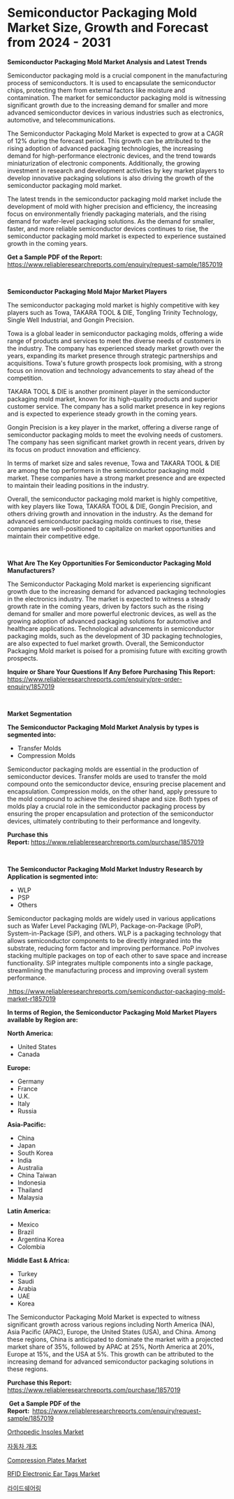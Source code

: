 <p><h1>Semiconductor Packaging Mold Market Size, Growth and Forecast from 2024 - 2031</h1></p><p><strong>Semiconductor Packaging Mold Market Analysis and Latest Trends</strong></p>
<p><p>Semiconductor packaging mold is a crucial component in the manufacturing process of semiconductors. It is used to encapsulate the semiconductor chips, protecting them from external factors like moisture and contamination. The market for semiconductor packaging mold is witnessing significant growth due to the increasing demand for smaller and more advanced semiconductor devices in various industries such as electronics, automotive, and telecommunications.</p><p>The Semiconductor Packaging Mold Market is expected to grow at a CAGR of 12% during the forecast period. This growth can be attributed to the rising adoption of advanced packaging technologies, the increasing demand for high-performance electronic devices, and the trend towards miniaturization of electronic components. Additionally, the growing investment in research and development activities by key market players to develop innovative packaging solutions is also driving the growth of the semiconductor packaging mold market.</p><p>The latest trends in the semiconductor packaging mold market include the development of mold with higher precision and efficiency, the increasing focus on environmentally friendly packaging materials, and the rising demand for wafer-level packaging solutions. As the demand for smaller, faster, and more reliable semiconductor devices continues to rise, the semiconductor packaging mold market is expected to experience sustained growth in the coming years.</p></p>
<p><strong>Get a Sample PDF of the Report:&nbsp;</strong> <a href="https://www.reliableresearchreports.com/enquiry/request-sample/1857019">https://www.reliableresearchreports.com/enquiry/request-sample/1857019</a></p>
<p>&nbsp;</p>
<p><strong>Semiconductor Packaging Mold Major Market Players</strong></p>
<p><p>The semiconductor packaging mold market is highly competitive with key players such as Towa, TAKARA TOOL & DIE, Tongling Trinity Technology, Single Well Industrial, and Gongin Precision. </p><p>Towa is a global leader in semiconductor packaging molds, offering a wide range of products and services to meet the diverse needs of customers in the industry. The company has experienced steady market growth over the years, expanding its market presence through strategic partnerships and acquisitions. Towa's future growth prospects look promising, with a strong focus on innovation and technology advancements to stay ahead of the competition.</p><p>TAKARA TOOL & DIE is another prominent player in the semiconductor packaging mold market, known for its high-quality products and superior customer service. The company has a solid market presence in key regions and is expected to experience steady growth in the coming years. </p><p>Gongin Precision is a key player in the market, offering a diverse range of semiconductor packaging molds to meet the evolving needs of customers. The company has seen significant market growth in recent years, driven by its focus on product innovation and efficiency.</p><p>In terms of market size and sales revenue, Towa and TAKARA TOOL & DIE are among the top performers in the semiconductor packaging mold market. These companies have a strong market presence and are expected to maintain their leading positions in the industry.</p><p>Overall, the semiconductor packaging mold market is highly competitive, with key players like Towa, TAKARA TOOL & DIE, Gongin Precision, and others driving growth and innovation in the industry. As the demand for advanced semiconductor packaging molds continues to rise, these companies are well-positioned to capitalize on market opportunities and maintain their competitive edge.</p></p>
<p>&nbsp;</p>
<p><strong>What Are The Key Opportunities For Semiconductor Packaging Mold Manufacturers?</strong></p>
<p><p>The Semiconductor Packaging Mold market is experiencing significant growth due to the increasing demand for advanced packaging technologies in the electronics industry. The market is expected to witness a steady growth rate in the coming years, driven by factors such as the rising demand for smaller and more powerful electronic devices, as well as the growing adoption of advanced packaging solutions for automotive and healthcare applications. Technological advancements in semiconductor packaging molds, such as the development of 3D packaging technologies, are also expected to fuel market growth. Overall, the Semiconductor Packaging Mold market is poised for a promising future with exciting growth prospects.</p></p>
<p><strong>Inquire or Share Your Questions If Any Before Purchasing This Report:</strong> <a href="https://www.reliableresearchreports.com/enquiry/pre-order-enquiry/1857019">https://www.reliableresearchreports.com/enquiry/pre-order-enquiry/1857019</a></p>
<p>&nbsp;</p>
<p><strong>Market Segmentation</strong></p>
<p><strong>The Semiconductor Packaging Mold Market Analysis by types is segmented into:</strong></p>
<p><ul><li>Transfer Molds</li><li>Compression Molds</li></ul></p>
<p><p>Semiconductor packaging molds are essential in the production of semiconductor devices. Transfer molds are used to transfer the mold compound onto the semiconductor device, ensuring precise placement and encapsulation. Compression molds, on the other hand, apply pressure to the mold compound to achieve the desired shape and size. Both types of molds play a crucial role in the semiconductor packaging process by ensuring the proper encapsulation and protection of the semiconductor devices, ultimately contributing to their performance and longevity.</p></p>
<p><strong>Purchase this Report:&nbsp;</strong><a href="https://www.reliableresearchreports.com/purchase/1857019">https://www.reliableresearchreports.com/purchase/1857019</a></p>
<p>&nbsp;</p>
<p><strong>The Semiconductor Packaging Mold Market Industry Research by Application is segmented into:</strong></p>
<p><ul><li>WLP</li><li>PSP</li><li>Others</li></ul></p>
<p><p>Semiconductor packaging molds are widely used in various applications such as Wafer Level Packaging (WLP), Package-on-Package (PoP), System-in-Package (SiP), and others. WLP is a packaging technology that allows semiconductor components to be directly integrated into the substrate, reducing form factor and improving performance. PoP involves stacking multiple packages on top of each other to save space and increase functionality. SiP integrates multiple components into a single package, streamlining the manufacturing process and improving overall system performance.</p></p>
<p><a href="https://www.reliableresearchreports.com/semiconductor-packaging-mold-market-r1857019">&nbsp;https://www.reliableresearchreports.com/semiconductor-packaging-mold-market-r1857019</a></p>
<p><strong>In terms of Region, the Semiconductor Packaging Mold Market Players available by Region are:</strong></p>
<p>
    <p> <strong> North America: </strong>
        <ul>
            <li>United States</li>
            <li>Canada</li>
        </ul>
        </p> 
    <p> <strong> Europe: </strong>
        <ul>
            <li>Germany</li>
            <li>France</li>
            <li>U.K.</li>
            <li>Italy</li>
            <li>Russia</li>
        </ul>
        </p> 
    <p> <strong> Asia-Pacific: </strong>
        <ul>
            <li>China</li>
            <li>Japan</li>
            <li>South Korea</li>
            <li>India</li>
            <li>Australia</li>
            <li>China Taiwan</li>
            <li>Indonesia</li>
            <li>Thailand</li>
            <li>Malaysia</li>
        </ul>
        </p> 
    <p> <strong> Latin America: </strong>
        <ul>
            <li>Mexico</li>
            <li>Brazil</li>
            <li>Argentina Korea</li>
            <li>Colombia</li>
        </ul>
        </p> 
    <p> <strong> Middle East & Africa: </strong>
        <ul>
            <li>Turkey</li>
            <li>Saudi</li>
            <li>Arabia</li>
            <li>UAE</li>
            <li>Korea</li>
        </ul>
    </p>
    </p>
<p><p>The Semiconductor Packaging Mold Market is expected to witness significant growth across various regions including North America (NA), Asia Pacific (APAC), Europe, the United States (USA), and China. Among these regions, China is anticipated to dominate the market with a projected market share of 35%, followed by APAC at 25%, North America at 20%, Europe at 15%, and the USA at 5%. This growth can be attributed to the increasing demand for advanced semiconductor packaging solutions in these regions.</p></p>
<p><strong>Purchase this Report: </strong><a href="https://www.reliableresearchreports.com/purchase/1857019">https://www.reliableresearchreports.com/purchase/1857019</a></p>
<p>&nbsp;<strong>Get a Sample PDF of the Report:&nbsp;&nbsp;</strong><a href="https://www.reliableresearchreports.com/enquiry/request-sample/1857019">https://www.reliableresearchreports.com/enquiry/request-sample/1857019</a></p>
<p><strong></strong></p>
<p><p><a href="https://www.linkedin.com/pulse/orthopedic-insoles-market-insights-cagr-trends-growth-strategies-uthoc">Orthopedic Insoles Market</a></p><p><a href="https://github.com/sougarounis/Market-Research-Report-List-3/blob/main/665747763986.md">자동차 개조</a></p><p><a href="https://www.linkedin.com/pulse/compression-plates-market-furnishes-information-share-trends-ovjze">Compression Plates Market</a></p><p><a href="https://github.com/nathandecarvalho/Market-Research-Report-List-3/blob/main/rfid-electronic-ear-tags-market.md">RFID Electronic Ear Tags Market</a></p><p><a href="https://github.com/Howaoole34545/Market-Research-Report-List-1/blob/main/961063263987.md">라이드쉐어링</a></p></p>